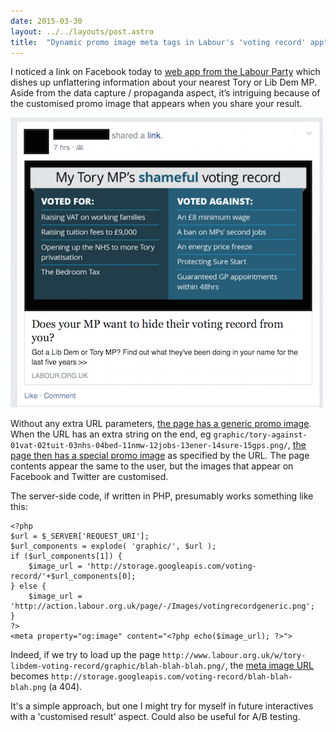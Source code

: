 ```yaml
---
date: 2015-03-30
layout: ../../layouts/post.astro
title:  "Dynamic promo image meta tags in Labour's 'voting record' app"
---
```


I noticed a link on Facebook today to [web app from the Labour Party](http://www.labour.org.uk/w/tory-libdem-voting-record/) which dishes up unflattering information about your nearest Tory or Lib Dem MP. Aside from the data capture / propaganda aspect, it’s intriguing because of the customised promo image that appears when you share your result.

![Screenshot of Facebook post with customised promo image](/assets/labour-promos/fb.png)

Without any extra URL parameters, [the page has a generic promo image](http://the-meta-tag-checker.herokuapp.com/?url=http:%2F%2Fwww.labour.org.uk%2Fw%2Ftory-libdem-voting-record%2F). When the URL has an extra string on the end, eg `graphic/tory-against-01vat-02tuit-03nhs-04bed-11nmw-12jobs-13ener-14sure-15gps.png/`, [the page then has a special promo image](http://the-meta-tag-checker.herokuapp.com/?url=http:%2F%2Fwww.labour.org.uk%2Fw%2Ftory-libdem-voting-record%2Fgraphic%2Ftory-against-01vat-02tuit-03nhs-04bed-11nmw-12jobs-13ener-14sure-15gps.png%2F) as specified by the URL. The page contents appear the same to the user, but the images that appear on Facebook and Twitter are customised.

The server-side code, if written in PHP, presumably works something like this:

    <?php
    $url = $_SERVER['REQUEST_URI'];
    $url_components = explode( 'graphic/', $url );
    if ($url_components[1]) {
        $image_url = 'http://storage.googleapis.com/voting-record/'+$url_components[0];
    } else {
        $image_url = 'http://action.labour.org.uk/page/-/Images/votingrecordgeneric.png';
    }
    ?>
    <meta property="og:image" content="<?php echo($image_url); ?>">

Indeed, if we try to load up the page `http://www.labour.org.uk/w/tory-libdem-voting-record/graphic/blah-blah-blah.png/`, the [meta image URL](http://the-meta-tag-checker.herokuapp.com/?url=http:%2F%2Fwww.labour.org.uk%2Fw%2Ftory-libdem-voting-record%2Fgraphic%2Fblah-blah-blah.png%2F) becomes `http://storage.googleapis.com/voting-record/blah-blah-blah.png` (a 404).

It's a simple approach, but one I might try for myself in future interactives with a 'customised result' aspect. Could also be useful for A/B testing.